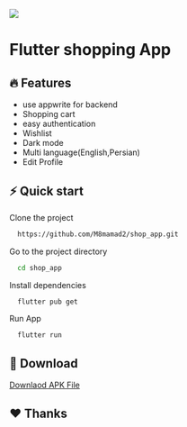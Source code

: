 

![](https://i.postimg.cc/JzjVFgZv/rsz-logoooo1.png)
# Flutter shopping App
 
 ## 🔥 Features

- use appwrite for backend
- Shopping cart
- easy authentication
- Wishlist
- Dark mode
- Multi language(English,Persian)
- Edit Profile


## ⚡ Quick start

Clone the project

```bash
  https://github.com/M8mamad2/shop_app.git
```

Go to the project directory

```bash
  cd shop_app
```

Install dependencies

```bash
  flutter pub get
```

Run App

```bash
  flutter run
```

## 🔽 Download

[Downlaod APK File](https://linktodocumentation](https://drive.google.com/file/d/1S9fW-_zYQ5Tz5MlzoX3qs3R2LyNmh2Lj/view?usp=sharing))





## ❤️ Thanks
